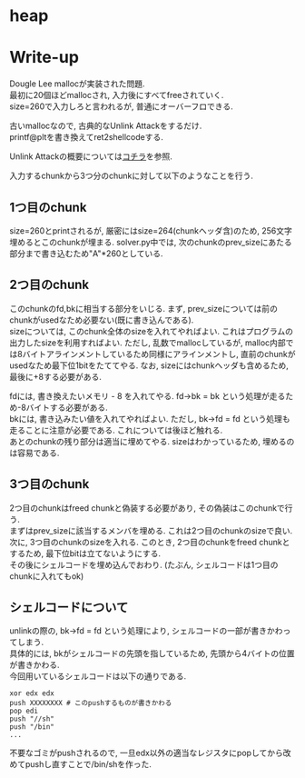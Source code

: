 # heap

# Write-up
Dougle Lee mallocが実装された問題.  
最初に20個ほどmallocされ, 入力後にすべてfreeされていく.  
size=260で入力しろと言われるが, 普通にオーバーフロできる.

古いmallocなので, 古典的なUnlink Attackをするだけ.  
printf@pltを書き換えてret2shellcodeする.  

Unlink Attackの概要については[コチラ](https://github.com/iero-kyuri/ctf/blob/master/binary/unlink_attack.md)を参照.  

入力するchunkから3つ分のchunkに対して以下のようなことを行う.

## 1つ目のchunk
size=260とprintされるが, 厳密にはsize=264(chunkヘッダ含)のため, 256文字埋めるとこのchunkが埋まる. solver.py中では, 次のchunkのprev_sizeにあたる部分まで書き込むため"A"*260としている. 

## 2つ目のchunk
このchunkのfd,bkに相当する部分をいじる. まず, prev_sizeについては前のchunkがusedなため必要ない(既に書き込んである).   
sizeについては, このchunk全体のsizeを入れてやればよい. これはプログラムの出力したsizeを利用すればよい. ただし, 乱数でmallocしているが, malloc内部では8バイトアラインメントしているため同様にアラインメントし, 直前のchunkがusedなため最下位1bitをたててやる. なお, sizeにはchunkヘッダも含めるため, 最後に+8する必要がある.  

fdには, 書き換えたいメモリ - 8 を入れてやる. fd->bk = bk という処理が走るため-8バイトする必要がある.  
bkには, 書き込みたい値を入れてやればよい. ただし, bk->fd = fd という処理も走ることに注意が必要である. これについては後ほど触れる.  
あとのchunkの残り部分は適当に埋めてやる. sizeはわかっているため, 埋めるのは容易である. 

## 3つ目のchunk
2つ目のchunkはfreed chunkと偽装する必要があり, その偽装はこのchunkで行う.  
まずはprev_sizeに該当するメンバを埋める. これは2つ目のchunkのsizeで良い.  
次に, 3つ目のchunkのsizeを入れる. このとき, 2つ目のchunkをfreed chunkとするため, 最下位bitは立てないようにする.  
その後にシェルコードを埋め込んでおわり. (たぶん, シェルコードは1つ目のchunkに入れてもok)  

## シェルコードについて
unlinkの際の, bk->fd = fd という処理により, シェルコードの一部が書きかわってしまう.  
具体的には, bkがシェルコードの先頭を指しているため, 先頭から4バイトの位置が書きかわる.  
今回用いているシェルコードは以下の通りである.  
```
xor edx edx
push XXXXXXXX # このpushするものが書きかわる
pop edi
push "//sh"
push "/bin"
...
```
不要なゴミがpushされるので, 一旦edx以外の適当なレジスタにpopしてから改めてpushし直すことで/bin/shを作った.
